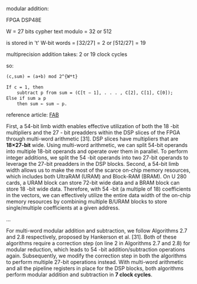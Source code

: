 modular addition:

FPGA DSP48E

W = 27 bits
cypher text modulo = 32 or 512

is stored in 't' W-bit words = $\lceil 32/27 \rceil= 2$ or $\lceil 512/27 \rceil= 19$

multiprecision addition takes: 2 or 19 clock cycles

so:
```latex
(c,sum) = (a+b) mod 2^{W*t} 

If c = 1, then 
    subtract p from sum = (C[t − 1], . . . , C[2], C[1], C[0]);
Else if sum ≥ p 
    then sum ← sum − p.
```
reference article: [FAB](https://bu-icsg.github.io/publications/2023/fhe_accelerator_fpga_hpca2023.pdf)

First, a 54-bit limb width enables effective utilization of both the 18 -bit multipliers and the 27 - bit preadders within the DSP slices of the FPGA through multi-word arithmetic [31]. DSP slices have multipliers that are **18×27-bit** wide. Using multi-word arithmetic, we can split 54-bit operands into multiple 18-bit operands and operate over them in parallel. To perform integer additions, we split the 54 -bit operands into two 27-bit operands to leverage the 27-bit preadders in the DSP blocks. Second, a 54-bit limb width allows us to make the most of the scarce on-chip memory resources, which includes both UltraRAM (URAM) and Block-RAM (BRAM). On U 280 cards, a URAM block can store 72-bit wide data and a BRAM block can store 18 -bit wide data. Therefore, with 54 -bit (a multiple of 18) coefficients in the vectors, we can effectively utilize the entire data width of the on-chip memory resources by combining multiple B/URAM blocks to store single/multiple coefficients at a given address.

...

For multi-word modular addition and subtraction, we follow Algorithms 2.7 and 2.8 respectively, proposed by Hankerson et al. [31]. Both of these algorithms require a correction step (on line 2 in Algorithms 2.7 and 2.8) for modular reduction, which leads to 54 -bit addition/subtraction operations again. Subsequently, we modify the correction step in both the algorithms to perform multiple 27-bit operations instead. With multi-word arithmetic and all the pipeline registers in place for the DSP blocks, both algorithms perform modular addition and subtraction in **7 clock cycles**. 
